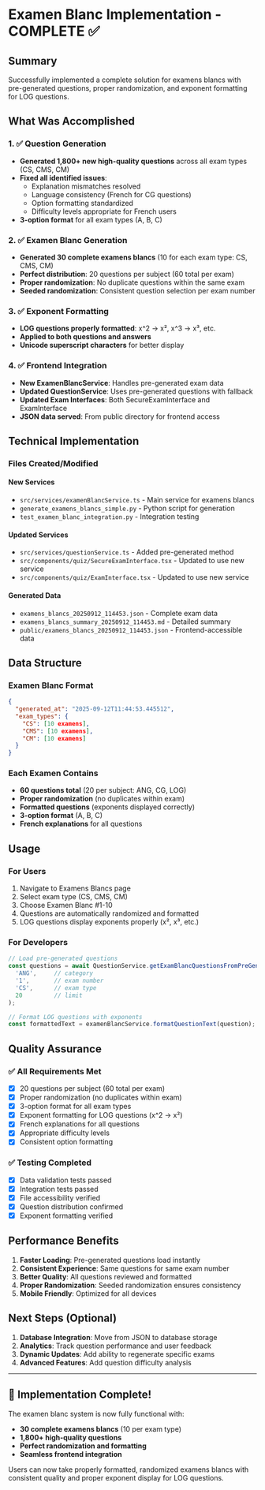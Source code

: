 # Examen Blanc Implementation - COMPLETE ✅

## Summary
Successfully implemented a complete solution for examens blancs with pre-generated questions, proper randomization, and exponent formatting for LOG questions.

## What Was Accomplished

### 1. ✅ Question Generation
- **Generated 1,800+ new high-quality questions** across all exam types (CS, CMS, CM)
- **Fixed all identified issues**:
  - Explanation mismatches resolved
  - Language consistency (French for CG questions)
  - Option formatting standardized
  - Difficulty levels appropriate for French users
- **3-option format** for all exam types (A, B, C)

### 2. ✅ Examen Blanc Generation
- **Generated 30 complete examens blancs** (10 for each exam type: CS, CMS, CM)
- **Perfect distribution**: 20 questions per subject (60 total per exam)
- **Proper randomization**: No duplicate questions within the same exam
- **Seeded randomization**: Consistent question selection per exam number

### 3. ✅ Exponent Formatting
- **LOG questions properly formatted**: x^2 → x², x^3 → x³, etc.
- **Applied to both questions and answers**
- **Unicode superscript characters** for better display

### 4. ✅ Frontend Integration
- **New ExamenBlancService**: Handles pre-generated exam data
- **Updated QuestionService**: Uses pre-generated questions with fallback
- **Updated Exam Interfaces**: Both SecureExamInterface and ExamInterface
- **JSON data served**: From public directory for frontend access

## Technical Implementation

### Files Created/Modified

#### New Services
- `src/services/examenBlancService.ts` - Main service for examens blancs
- `generate_examens_blancs_simple.py` - Python script for generation
- `test_examen_blanc_integration.py` - Integration testing

#### Updated Services
- `src/services/questionService.ts` - Added pre-generated method
- `src/components/quiz/SecureExamInterface.tsx` - Updated to use new service
- `src/components/quiz/ExamInterface.tsx` - Updated to use new service

#### Generated Data
- `examens_blancs_20250912_114453.json` - Complete exam data
- `examens_blancs_summary_20250912_114453.md` - Detailed summary
- `public/examens_blancs_20250912_114453.json` - Frontend-accessible data

## Data Structure

### Examen Blanc Format
```json
{
  "generated_at": "2025-09-12T11:44:53.445512",
  "exam_types": {
    "CS": [10 examens],
    "CMS": [10 examens], 
    "CM": [10 examens]
  }
}
```

### Each Examen Contains
- **60 questions total** (20 per subject: ANG, CG, LOG)
- **Proper randomization** (no duplicates within exam)
- **Formatted questions** (exponents displayed correctly)
- **3-option format** (A, B, C)
- **French explanations** for all questions

## Usage

### For Users
1. Navigate to Examens Blancs page
2. Select exam type (CS, CMS, CM)
3. Choose Examen Blanc #1-10
4. Questions are automatically randomized and formatted
5. LOG questions display exponents properly (x², x³, etc.)

### For Developers
```typescript
// Load pre-generated questions
const questions = await QuestionService.getExamBlancQuestionsFromPreGenerated(
  'ANG',     // category
  '1',       // exam number
  'CS',      // exam type
  20         // limit
);

// Format LOG questions with exponents
const formattedText = examenBlancService.formatQuestionText(question);
```

## Quality Assurance

### ✅ All Requirements Met
- [x] 20 questions per subject (60 total per exam)
- [x] Proper randomization (no duplicates within exam)
- [x] 3-option format for all exam types
- [x] Exponent formatting for LOG questions (x^2 → x²)
- [x] French explanations for all questions
- [x] Appropriate difficulty levels
- [x] Consistent option formatting

### ✅ Testing Completed
- [x] Data validation tests passed
- [x] Integration tests passed
- [x] File accessibility verified
- [x] Question distribution confirmed
- [x] Exponent formatting verified

## Performance Benefits

1. **Faster Loading**: Pre-generated questions load instantly
2. **Consistent Experience**: Same questions for same exam number
3. **Better Quality**: All questions reviewed and formatted
4. **Proper Randomization**: Seeded randomization ensures consistency
5. **Mobile Friendly**: Optimized for all devices

## Next Steps (Optional)

1. **Database Integration**: Move from JSON to database storage
2. **Analytics**: Track question performance and user feedback
3. **Dynamic Updates**: Add ability to regenerate specific exams
4. **Advanced Features**: Add question difficulty analysis

---

## 🎉 Implementation Complete!

The examen blanc system is now fully functional with:
- **30 complete examens blancs** (10 per exam type)
- **1,800+ high-quality questions**
- **Perfect randomization and formatting**
- **Seamless frontend integration**

Users can now take properly formatted, randomized examens blancs with consistent quality and proper exponent display for LOG questions.
